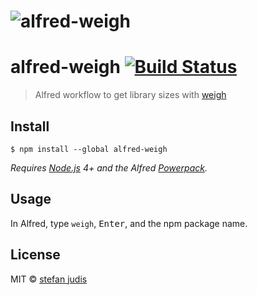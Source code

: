 # ![alfred-weigh](https://cdn.rawgit.com/stefanjudis/alfred-weigh/ff2a6143/icon-small.jpg)

# alfred-weigh [![Build Status](https://travis-ci.org/stefanjudis/alfred-weigh.svg?branch=master)](https://travis-ci.org/stefanjudis/alfred-weigh)

>  Alfred workflow to get library sizes with [weigh](https://www.npmjs.com/package/weigh)


## Install

```
$ npm install --global alfred-weigh
```

*Requires [Node.js](https://nodejs.org) 4+ and the Alfred [Powerpack](https://www.alfredapp.com/powerpack/).*


## Usage

In Alfred, type `weigh`, <kbd>Enter</kbd>, and the npm package name.


## License

MIT © [stefan judis](https://stefanjudis.com)
